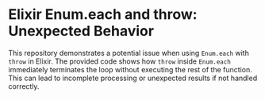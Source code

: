 # Elixir Enum.each and throw: Unexpected Behavior

This repository demonstrates a potential issue when using `Enum.each` with `throw` in Elixir. The provided code shows how `throw` inside `Enum.each` immediately terminates the loop without executing the rest of the function.  This can lead to incomplete processing or unexpected results if not handled correctly.